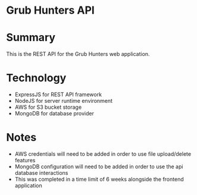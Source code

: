 # Grub Hunters API

# Summary
This is the REST API for the Grub Hunters web application.

# Technology
- ExpressJS for REST API framework
- NodeJS for server runtime environment
- AWS for S3 bucket storage
- MongoDB for database provider

# Notes
- AWS credentials will need to be added in order to use file upload/delete features
- MongoDB configuration will need to be added in order to use the api database interactions
- This was completed in a time limit of 6 weeks alongside the frontend application
